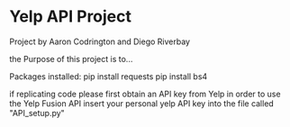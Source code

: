 # Yelp API Project
Project by Aaron Codrington and Diego Riverbay


the Purpose of this project is to...


Packages installed:
pip install requests
pip install bs4

if replicating code please first obtain an API key from Yelp in order to use the Yelp Fusion API
insert your personal yelp API key into the file called "API_setup.py"